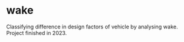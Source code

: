 # wake
Classifying difference in design factors of vehicle by analysing wake. Project finished in 2023.
